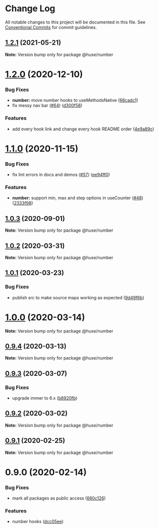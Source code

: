 # Change Log

All notable changes to this project will be documented in this file.
See [Conventional Commits](https://conventionalcommits.org) for commit guidelines.

## [1.2.1](https://github.com/ecomfe/react-hooks/compare/@huse/number@1.2.0...@huse/number@1.2.1) (2021-05-21)

**Note:** Version bump only for package @huse/number





# [1.2.0](https://github.com/ecomfe/react-hooks/compare/@huse/number@1.1.0...@huse/number@1.2.0) (2020-12-10)


### Bug Fixes

* **number:** move number hooks to useMethodsNative ([66cadc1](https://github.com/ecomfe/react-hooks/commit/66cadc12c5cc179b82fc4f38ed4a6c5dade0b721))
* fix messy nav bar ([#64](https://github.com/ecomfe/react-hooks/issues/64)) ([d300f58](https://github.com/ecomfe/react-hooks/commit/d300f5800310f880d79e36b459c502c5b4f5cfe2))


### Features

* add every hook link and change every hook README order ([4e9a89c](https://github.com/ecomfe/react-hooks/commit/4e9a89c6bbe846214d65393f0afef24c291718e6))





# [1.1.0](https://github.com/ecomfe/react-hooks/compare/@huse/number@1.0.2...@huse/number@1.1.0) (2020-11-15)


### Bug Fixes

* fix lint errors in docs and demos ([#57](https://github.com/ecomfe/react-hooks/issues/57)) ([ee94ff0](https://github.com/ecomfe/react-hooks/commit/ee94ff02bf09696374ca4250c496a4dec0cbe02a))


### Features

* **number:** support min, max and step options in useCounter ([#48](https://github.com/ecomfe/react-hooks/issues/48)) ([2333f98](https://github.com/ecomfe/react-hooks/commit/2333f98adc623c805b2e8c9b82e52dc150dcbe5d))





## [1.0.3](https://github.com/ecomfe/react-hooks/compare/@huse/number@1.0.2...@huse/number@1.0.3) (2020-09-01)

**Note:** Version bump only for package @huse/number





## [1.0.2](https://github.com/ecomfe/react-hooks/compare/@huse/number@1.0.1...@huse/number@1.0.2) (2020-03-31)

**Note:** Version bump only for package @huse/number





## [1.0.1](https://github.com/ecomfe/react-hooks/compare/@huse/number@0.9.3...@huse/number@1.0.1) (2020-03-23)


### Bug Fixes

* publish src to make source maps working as expected ([9d49f6b](https://github.com/ecomfe/react-hooks/commit/9d49f6b294a445c302f05da958c6e427e7eae669))





# [1.0.0](https://github.com/ecomfe/react-hooks/compare/@huse/number@0.9.3...@huse/number@1.0.0) (2020-03-14)

**Note:** Version bump only for package @huse/number





## [0.9.4](https://github.com/ecomfe/react-hooks/compare/@huse/number@0.9.3...@huse/number@0.9.4) (2020-03-13)

**Note:** Version bump only for package @huse/number





## [0.9.3](https://github.com/ecomfe/react-hooks/compare/@huse/number@0.9.2...@huse/number@0.9.3) (2020-03-07)


### Bug Fixes

* upgrade immer to 6.x ([b8920fb](https://github.com/ecomfe/react-hooks/commit/b8920fb67a14bd111b543efdcd58b67b8277ba46))





## [0.9.2](https://github.com/ecomfe/react-hooks/compare/@huse/number@0.9.1...@huse/number@0.9.2) (2020-03-02)

**Note:** Version bump only for package @huse/number





## [0.9.1](https://github.com/ecomfe/react-hooks/compare/@huse/number@0.9.0...@huse/number@0.9.1) (2020-02-25)

**Note:** Version bump only for package @huse/number





# 0.9.0 (2020-02-14)


### Bug Fixes

* mark all packages as public access ([660c126](https://github.com/ecomfe/react-hooks/commit/660c1265ee27cb0de0e7b456904a22f4370002d0))


### Features

* number hooks ([dcc05ee](https://github.com/ecomfe/react-hooks/commit/dcc05ee6b120e01b2232543413d2388b9fd185d5))
